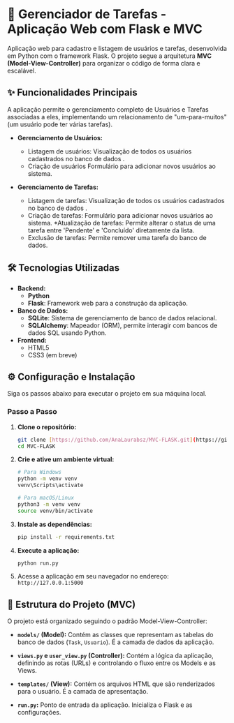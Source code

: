 # 🚀 Gerenciador de Tarefas - Aplicação Web com Flask e MVC
Aplicação web para cadastro e listagem de usuários e tarefas, desenvolvida em Python com o framework Flask. O projeto segue a arquitetura **MVC (Model-View-Controller)** para organizar o código de forma clara e escalável.

## ✨ Funcionalidades Principais

A aplicação permite o gerenciamento completo de Usuários e Tarefas associadas a eles, implementando um relacionamento de "um-para-muitos" (um usuário pode ter várias tarefas).

* **Gerenciamento de Usuários:**
    * Listagem de usuários:  Visualização de todos os usuários cadastrados no banco de dados .
    * Criação de usuários Formulário para adicionar novos usuários ao sistema.

* **Gerenciamento de Tarefas:**
    * Listagem de tarefas:  Visualização de todos os usuários cadastrados no banco de dados .
    * Criação de tarefas: Formulário para adicionar novos usuários ao sistema.
    *Atualização de tarefas: Permite alterar o status de uma tarefa entre 'Pendente' e 'Concluído' diretamente da lista.
    * Exclusão de tarefas: Permite remover uma tarefa do banco de dados.



## 🛠️ Tecnologias Utilizadas

* **Backend:**
    * **Python**
    * **Flask**: Framework web para a construção da aplicação.
* **Banco de Dados:**
    * **SQLite**: Sistema de gerenciamento de banco de dados relacional.
    * **SQLAlchemy**: Mapeador (ORM), permite interagir com bancos de dados SQL usando Python.
* **Frontend:**
    * HTML5
    * CSS3 (em breve)

## ⚙️ Configuração e Instalação

Siga os passos abaixo para executar o projeto em sua máquina local.


### Passo a Passo

1.  **Clone o repositório:**
    ```bash
    git clone [https://github.com/AnaLaurabsz/MVC-FLASK.git](https://github.com/AnaLaurabsz/MVC-FLASK.git)
    cd MVC-FLASK
    ```

2.  **Crie e ative um ambiente virtual:**
    ```bash
    # Para Windows
    python -m venv venv
    venv\Scripts\activate

    # Para macOS/Linux
    python3 -m venv venv
    source venv/bin/activate
    ```

3.  **Instale as dependências:**
    ```bash
    pip install -r requirements.txt
    ```

4.  **Execute a aplicação:**
    ```bash
    python run.py
    ```

6.  Acesse a aplicação em seu navegador no endereço: `http://127.0.0.1:5000`

## 📁 Estrutura do Projeto (MVC)

O projeto está organizado seguindo o padrão Model-View-Controller:

* **`models/` (Model):** Contém as classes que representam as tabelas do banco de dados (`Task`, `Usuario`). É a camada de dados da aplicação.

* **`views.py` e `user_view.py` (Controller):** Contém a lógica da aplicação, definindo as rotas (URLs) e controlando o fluxo entre os Models e as Views.

* **`templates/` (View):** Contém os arquivos HTML que são renderizados para o usuário. É a camada de apresentação.
* **`run.py`:** Ponto de entrada da aplicação. Inicializa o Flask e as configurações.
